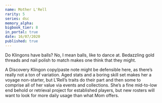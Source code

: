 ```yaml
---
name: Mother L'Rell
rarity: 5
series: dsc
memory_alpha:
bigbook_tier: 8
in_portal: true
date: 16/07/2020
published: true
---
```


Do Klingons have balls? No, I mean balls, like to dance at. Bedazzling gold threads and nail polish to match makes one think that they might.

A Discovery Klingon copy/paste note might be defensible here, as there’s really not a ton of variation. Aged stats and a boring skill set makes her a voyage non-starter, but L’Rell’s traits do their part and then some to comprise all of her value via events and collections. She’s a fine mid-to-low end behold or retrieval project for established players, but new rosters will want to look for more daily usage than what Mom offers.
